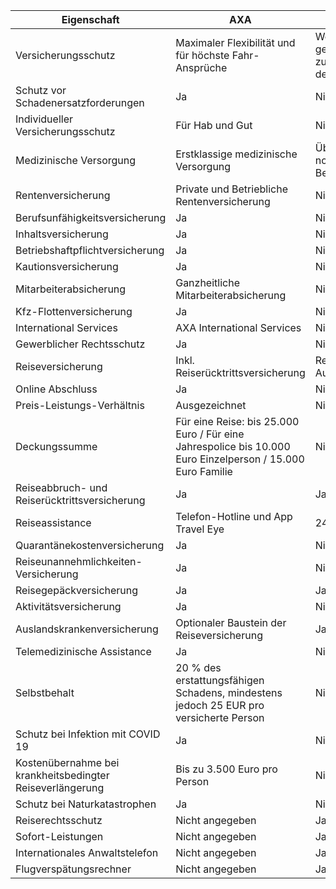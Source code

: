 | Eigenschaft | AXA | ARAG |
| --- | --- | --- |
| Versicherungsschutz | Maximaler Flexibilität und für höchste Fahr-Ansprüche | Weitreichender Schutz für die genaue Reisedauer, sogar bis zu 90 Tage je Reise. Rund um den Globus oder europaweit |
| Schutz vor Schadenersatzforderungen | Ja | Nicht angegeben |
| Individueller Versicherungsschutz | Für Hab und Gut | Nicht angegeben |
| Medizinische Versorgung | Erstklassige medizinische Versorgung | Übernahme der Kosten für notwendige medizinische Behandlungen |
| Rentenversicherung | Private und Betriebliche Rentenversicherung | Nicht angegeben |
| Berufsunfähigkeitsversicherung | Ja | Nicht angegeben |
| Inhaltsversicherung | Ja | Nicht angegeben |
| Betriebshaftpflichtversicherung | Ja | Nicht angegeben |
| Kautionsversicherung | Ja | Nicht angegeben |
| Mitarbeiterabsicherung | Ganzheitliche Mitarbeiterabsicherung | Nicht angegeben |
| Kfz-Flottenversicherung | Ja | Nicht angegeben |
| International Services | AXA International Services | Nicht angegeben |
| Gewerblicher Rechtsschutz | Ja | Nicht angegeben |
| Reiseversicherung | Inkl. Reiserücktrittsversicherung | Reiserücktritt- und Auslandskrankenversicherung |
| Online Abschluss | Ja | Nicht angegeben |
| Preis-Leistungs-Verhältnis | Ausgezeichnet | Nicht angegeben |
| Deckungssumme | Für eine Reise: bis 25.000 Euro / Für eine Jahrespolice bis 10.000 Euro Einzelperson / 15.000 Euro Familie | Nicht angegeben |
| Reiseabbruch- und Reiserücktrittsversicherung | Ja | Ja |
| Reiseassistance | Telefon-Hotline und App Travel Eye | 24-Stunden-Hotline |
| Quarantänekostenversicherung | Ja | Nicht angegeben |
| Reiseunannehmlichkeiten-Versicherung | Ja | Nicht angegeben |
| Reisegepäckversicherung | Ja | Ja |
| Aktivitätsversicherung | Ja | Nicht angegeben |
| Auslandskrankenversicherung | Optionaler Baustein der Reiseversicherung | Ja |
| Telemedizinische Assistance | Ja | Nicht angegeben |
| Selbstbehalt | 20 % des erstattungsfähigen Schadens, mindestens jedoch 25 EUR pro versicherte Person | Nicht angegeben |
| Schutz bei Infektion mit COVID 19 | Ja | Nicht angegeben |
| Kostenübernahme bei krankheitsbedingter Reiseverlängerung | Bis zu 3.500 Euro pro Person | Nicht angegeben |
| Schutz bei Naturkatastrophen | Ja | Nicht angegeben |
| Reiserechtsschutz | Nicht angegeben | Ja |
| Sofort-Leistungen | Nicht angegeben | Ja |
| Internationales Anwaltstelefon | Nicht angegeben | Ja |
| Flugverspätungsrechner | Nicht angegeben | Ja |